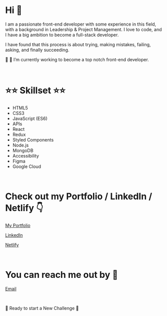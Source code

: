 # Hi 👋

 
I am a passionate front-end developer with some experience in this field, with a background in Leadership & Project Management.
I love to code, and I have a big ambition to become a full-stack developer.

I have found that this process is about trying, making mistakes, failing, asking, and finally succeeding. 
&nbsp;

🚀 🎯 I’m currently working to become a top notch front-end developer.


&nbsp;
&nbsp;
&nbsp;

# ⭐⭐ Skillset ⭐⭐

   * HTML5 
   * CSS3 
   * JavaScript (ES6) 
   * APIs
   * React
   * Redux
   * Styled Components
   * Node.js
   * MongoDB
   * Accessibility 
   * Figma
   * Google Cloud
     
 
 &nbsp;
 &nbsp;
 &nbsp;
 &nbsp;
 &nbsp;
 
# Check out my Portfolio / LinkedIn / Netlify 👇
[My Portfolio](https://tara-hassani-portfolio.netlify.app/)

[LinkedIn](www.linkedin.com/in/tara-hassani-28383537)

[Netlify](https://app.netlify.com/teams/tara78-4yzzjs0/overview)

&nbsp;
&nbsp;
# You can reach me out by 📧

 [Email](tara197801@gmail.com)

&nbsp;
&nbsp;
&nbsp;

 📣  Ready to start a New Challenge  📣 

